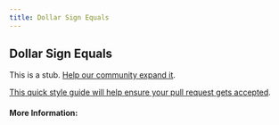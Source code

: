```yaml
---
title: Dollar Sign Equals
---
```


## Dollar Sign Equals

This is a stub. [Help our community expand it](https://github.com/freecodecamp/guides/tree/master/src/pages/articles/css/selectors/attribute/dollar-sign-equals/index.md).

[This quick style guide will help ensure your pull request gets accepted](https://github.com/freeCodeCamp/guides/blob/master/README.md).

<!-- The article goes here, in GitHub-flavored Markdown. Feel free to add YouTube videos, images, and CodePen/JSBin embeds  -->

#### More Information:
<!-- Please add any articles you think might be helpful to read before writing the article -->


